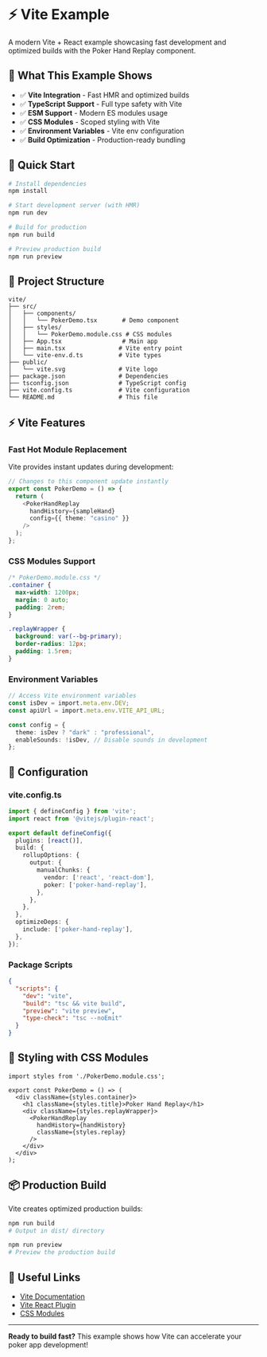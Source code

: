 # ⚡ Vite Example

A modern Vite + React example showcasing fast development and optimized builds with the Poker Hand Replay component.

## 🎯 What This Example Shows

- ✅ **Vite Integration** - Fast HMR and optimized builds
- ✅ **TypeScript Support** - Full type safety with Vite
- ✅ **ESM Support** - Modern ES modules usage
- ✅ **CSS Modules** - Scoped styling with Vite
- ✅ **Environment Variables** - Vite env configuration
- ✅ **Build Optimization** - Production-ready bundling

## 🚀 Quick Start

```bash
# Install dependencies
npm install

# Start development server (with HMR)
npm run dev

# Build for production
npm run build

# Preview production build
npm run preview
```

## 📂 Project Structure

```
vite/
├── src/
│   ├── components/
│   │   └── PokerDemo.tsx       # Demo component
│   ├── styles/
│   │   └── PokerDemo.module.css # CSS modules
│   ├── App.tsx                 # Main app
│   ├── main.tsx               # Vite entry point
│   └── vite-env.d.ts          # Vite types
├── public/
│   └── vite.svg               # Vite logo
├── package.json               # Dependencies
├── tsconfig.json              # TypeScript config
├── vite.config.ts             # Vite configuration
└── README.md                  # This file
```

## ⚡ Vite Features

### Fast Hot Module Replacement

Vite provides instant updates during development:

```typescript
// Changes to this component update instantly
export const PokerDemo = () => {
  return (
    <PokerHandReplay
      handHistory={sampleHand}
      config={{ theme: "casino" }}
    />
  );
};
```

### CSS Modules Support

```css
/* PokerDemo.module.css */
.container {
  max-width: 1200px;
  margin: 0 auto;
  padding: 2rem;
}

.replayWrapper {
  background: var(--bg-primary);
  border-radius: 12px;
  padding: 1.5rem;
}
```

### Environment Variables

```typescript
// Access Vite environment variables
const isDev = import.meta.env.DEV;
const apiUrl = import.meta.env.VITE_API_URL;

const config = {
  theme: isDev ? "dark" : "professional",
  enableSounds: !isDev, // Disable sounds in development
};
```

## 🔧 Configuration

### vite.config.ts

```typescript
import { defineConfig } from 'vite';
import react from '@vitejs/plugin-react';

export default defineConfig({
  plugins: [react()],
  build: {
    rollupOptions: {
      output: {
        manualChunks: {
          vendor: ['react', 'react-dom'],
          poker: ['poker-hand-replay'],
        },
      },
    },
  },
  optimizeDeps: {
    include: ['poker-hand-replay'],
  },
});
```

### Package Scripts

```json
{
  "scripts": {
    "dev": "vite",
    "build": "tsc && vite build",
    "preview": "vite preview",
    "type-check": "tsc --noEmit"
  }
}
```

## 🎨 Styling with CSS Modules

```tsx
import styles from './PokerDemo.module.css';

export const PokerDemo = () => (
  <div className={styles.container}>
    <h1 className={styles.title}>Poker Hand Replay</h1>
    <div className={styles.replayWrapper}>
      <PokerHandReplay
        handHistory={handHistory}
        className={styles.replay}
      />
    </div>
  </div>
);
```

## 📦 Production Build

Vite creates optimized production builds:

```bash
npm run build
# Output in dist/ directory

npm run preview
# Preview the production build
```

## 🔗 Useful Links

- [Vite Documentation](https://vitejs.dev/)
- [Vite React Plugin](https://github.com/vitejs/vite/tree/main/packages/plugin-react)
- [CSS Modules](https://github.com/css-modules/css-modules)

---

**Ready to build fast?** This example shows how Vite can accelerate your poker app development!